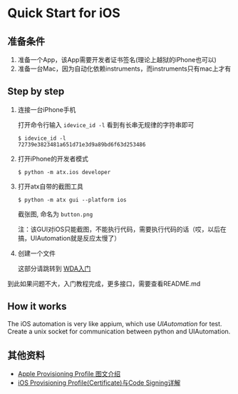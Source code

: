 # Quick Start for iOS
## 准备条件

1. 准备一个App，该App需要开发者证书签名(理论上越狱的iPhone也可以)
1. 准备一台Mac，因为自动化依赖instruments，而instruments只有mac上才有

## Step by step
1. 连接一台iPhone手机

	打开命令行输入 `idevice_id -l` 看到有长串无规律的字符串即可

	```
	$ idevice_id -l
	72739e3823481a651d71e3d9a89bd6f63d253486
	```

2. 打开iPhone的开发者模式

	```
	$ python -m atx.ios developer
	```

3. 打开atx自带的截图工具

	```
	$ python -m atx gui --platform ios
	```

	截张图, 命名为 `button.png`

	注：该GUI对iOS只能截图，不能执行代码，需要执行代码的话（哎，以后在搞，UIAutomation就是反应太慢了）

4. 创建一个文件

	这部分请跳转到 [WDA入门](README_IOS_WDA.md)

到此如果问题不大，入门教程完成，更多接口，需要查看README.md

## How it works
The iOS automation is very like appium, which use *UIAutomation* for test. Create a unix socket for communication between python and UIAutomation.

## 其他资料
- [Apple Provisioning Profile 图文介绍](http://ryantang.me/blog/2013/11/28/apple-account-3/)
- [iOS Provisioning Profile(Certificate)与Code Signing详解](http://blog.csdn.net/phunxm/article/details/42685597)